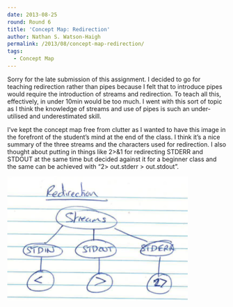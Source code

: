 ```yaml
---
date: 2013-08-25
round: Round 6
title: 'Concept Map: Redirection'
author: Nathan S. Watson-Haigh
permalink: /2013/08/concept-map-redirection/
tags:
  - Concept Map
---
```

Sorry for the late submission of this assignment. I decided to go for teaching redirection rather than pipes because I felt that to introduce pipes would require the introduction of streams and redirection. To teach all this, effectively, in under 10min would be too much. I went with this sort of topic as I think the knowledge of streams and use of pipes is such an under-utilised and underestimated skill.

I&#8217;ve kept the concept map free from clutter as I wanted to have this image in the forefront of the student&#8217;s mind at the end of the class. I think it&#8217;s a nice summary of the three streams and the characters used for redirection. I also thought about putting in things like 2>&1 for redirecting STDERR and STDOUT at the same time but decided against it for a beginner class and the same can be achieved with &#8220;2> out.stderr > out.stdout&#8221;.

[<img class="alignnone size-medium wp-image-4115" alt="concept_map_redirection" src="/uploads/2013/08/concept_map_redirection-300x207.png" width="415" height="286" />][1]

&nbsp;

 [1]: /uploads/2013/08/concept_map_redirection.png
